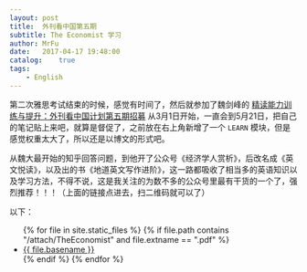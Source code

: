 ```yaml
---
layout: post
title:  外刊看中国第五期
subtitle: The Economist 学习
author: MrFu
date:   2017-04-17 19:48:00
catalog:    true
tags:
    - English
---
```



第二次雅思考试结束的时候，感觉有时间了，然后就参加了魏剑峰的 [精读能力训练与提升：外刊看中国计划第五期招募](https://mp.weixin.qq.com/s?__biz=MzA4MTY0NTYwMA==&mid=2651178032&idx=1&sn=e6b42d2e357bdbd5dd42bde049e7c1d7&chksm=8460bd7fb3173469be4b49f0429b01e96c8395652ac771025445ee8228f793e6f0350d1d8276&scene=0&key=f76d225d2425a7cbe78b5fd0a2f6563b2b8d3d6cd7fa231423c8ee22b3446240548af9b86ef8e6db0287f93f56774626f19c61c2a115254fba4e158cac0587cbd3378691de7620cfb1a537fe5eecc274&ascene=0&uin=MTIwMjE4MTIw&devicetype=iMac+MacBookPro11%2C4+OSX+OSX+10.11.6+build(15G1212)&version=12010110&nettype=WIFI&fontScale=100&pass_ticket=IDxaQtvbsh7aU26aWFc8wtVLk4xtGFdsgqrlj%2F%2BfwRs%3D) 从3月1日开始，一直会到5月21日，把自己的笔记贴上来吧，就算是督促了，之前放在右上角新增了一个 `LEARN` 模块，但是感觉权重太大了，所以还是以博文的形式吧。

从魏大最开始的知乎回答问题，到他开了公众号《经济学人赏析》，后改名成《英文悦读》，以及出的书《地道英文写作进阶》，这一路都吸收了相当多的英语知识以及学习方法，不得不说，这是我关注的为数不多的公众号里最有干货的一个了，强烈推荐！！！（上面的链接点进去，扫二维码就可以了）

以下：

<ul class="active-list">
        {% for file in site.static_files %}
          {% if file.path contains "/attach/TheEconomist" and file.extname == ".pdf" %}
            <li><a href="{{ file.path }}"> {{ file.basename }} </a></li>
          {% endif %}
        {% endfor %}
    </ul>


